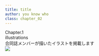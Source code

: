 ```yaml
---
title: title
author: you know who
class: chapter_02
---
```


<div class="chapter-warapper">
  <div class="chapter-number">Chapter.1</div>
  <div class="chapter-title">illustrations</div>
  <div class="chapter-text">合同誌メンバーが描いたイラストを掲載します</div>
</div>
<div class="chapter-illust">
  <img src="forest-girl.png" />
</div>
